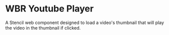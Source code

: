 # WBR Youtube Player

A Stencil web component designed to load a video's thumbnail that will play the video in the thumbnail if clicked.

